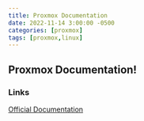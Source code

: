 ```yaml
---
title: Proxmox Documentation
date: 2022-11-14 3:00:00 -0500
categories: [proxmox]
tags: [proxmox,linux]
---
```


## Proxmox Documentation!

### Links

[Official Documentation](https://pve.proxmox.com/pve-docs/pve-admin-guide.html#_system_requirements)